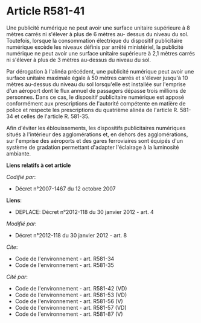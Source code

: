 # Article R581-41

Une publicité numérique ne peut avoir une surface unitaire supérieure à 8 mètres carrés ni s'élever à plus de 6 mètres au-
dessus du niveau du sol. Toutefois, lorsque la consommation électrique du dispositif publicitaire numérique excède les
niveaux définis par arrêté ministériel, la publicité numérique ne peut avoir une surface unitaire supérieure à 2,1 mètres
carrés ni s'élever à plus de 3 mètres au-dessus du niveau du sol. 

Par dérogation à l'alinéa précédent, une publicité numérique peut avoir une surface unitaire maximale égale à 50 mètres
carrés et s'élever jusqu'à 10 mètres au-dessus du niveau du sol lorsqu'elle est installée sur l'emprise d'un aéroport dont le
flux annuel de passagers dépasse trois millions de personnes. Dans ce cas, le dispositif publicitaire numérique est apposé
conformément aux prescriptions de l'autorité compétente en matière de police et respecte les prescriptions du quatrième
alinéa de l'article R. 581-34 et celles de l'article R. 581-35.

Afin d'éviter les éblouissements, les dispositifs publicitaires numériques situés à l'intérieur des agglomérations et, en
dehors des agglomérations, sur l'emprise des aéroports et des gares ferroviaires sont équipés d'un système de gradation
permettant d'adapter l'éclairage à la luminosité ambiante.

**Liens relatifs à cet article**

_Codifié par_:

  - Décret n°2007-1467 du 12 octobre 2007

**Liens**:

  - DEPLACE: Décret n°2012-118 du 30 janvier 2012 - art. 4

_Modifié par_:

  - Décret n°2012-118 du 30 janvier 2012 - art. 8

_Cite_:

  - Code de l'environnement - art. R581-34
  - Code de l'environnement - art. R581-35

_Cité par_:

  - Code de l'environnement - art. R581-42 (VD)
  - Code de l'environnement - art. R581-53 (VD)
  - Code de l'environnement - art. R581-56 (V)
  - Code de l'environnement - art. R581-57 (VD)
  - Code de l'environnement - art. R581-87 (V)
